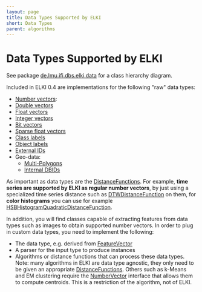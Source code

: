 ```yaml
---
layout: page
title: Data Types Supported by ELKI
short: Data Types
parent: algorithms
---
```


Data Types Supported by ELKI
============================

See package [de.lmu.ifi.dbs.elki.data](/releases/current/doc/de/lmu/ifi/dbs/elki/data.html) for a class hierarchy diagram.

Included in ELKI 0.4 are implementations for the following "raw" data types:

- [Number vectors](/releases/current/doc/de/lmu/ifi/dbs/elki/data/NumberVector.html):
- [Double vectors](/releases/current/doc/de/lmu/ifi/dbs/elki/data/DoubleVector.html)
- [Float vectors](/releases/current/doc/de/lmu/ifi/dbs/elki/data/FloatVector.html)
- [Integer vectors](/releases/current/doc/de/lmu/ifi/dbs/elki/data/IntegerVector.html)
- [Bit vectors](/releases/current/doc/de/lmu/ifi/dbs/elki/data/BitVector.html)
- [Sparse float vectors](/releases/current/doc/de/lmu/ifi/dbs/elki/data/SparseFloatVector.html)
- [Class labels](/releases/current/doc/de/lmu/ifi/dbs/elki/data/ClassLabel.html)
- [Object labels](/releases/current/doc/de/lmu/ifi/dbs/elki/data/LabelList.html)
- [External IDs](/releases/current/doc/de/lmu/ifi/dbs/elki/data/ExternalID.html)
- Geo-data:
  - [Multi-Polygons](/releases/current/doc/de/lmu/ifi/dbs/elki/data/spatial/PolygonsObject.html)
  - [Internal DBIDs](/releases/current/doc/de/lmu/ifi/dbs/elki/database/ids/DBID.html)

As important as data types are the [DistanceFunctions](/dev/distance_functions). For example, **time series are supported by ELKI as regular number vectors**, by just using a specialized time series distance such as [DTWDistanceFunction](/releases/current/doc/de/lmu/ifi/dbs/elki/distance/distancefunction/timeseries/DTWDistanceFunction.html) on them, for **color histograms** you can use for example [HSBHistogramQuadraticDistanceFunction](/releases/current/doc/de/lmu/ifi/dbs/elki/distance/distancefunction/colorhistogram/HSBHistogramQuadraticDistanceFunction.html).

In addition, you will find classes capable of extracting features from data types such as images to obtain supported number vectors. In order to plug in custom data types, you need to implement the following:

 * The data type, e.g. derived from [FeatureVector](/releases/current/doc/de/lmu/ifi/dbs/elki/data/FeatureVector.html)
 * A parser for the input type to produce instances
 * Algorithms or distance functions that can process these data types. Note: many algorithms in ELKI are data type agnostic, they only need to be given an appropriate [DistanceFunctions](/distances). Others such as k-Means and EM clustering require the [NumberVector](/releases/current/doc/de/lmu/ifi/dbs/elki/data/NumberVector.html) interface that allows them to compute centroids. This is a restriction of the algorithm, not of ELKI.
